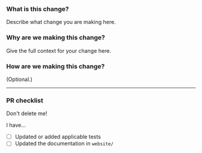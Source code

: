 ### What is this change?

Describe what change you are making here.

### Why are we making this change?

Give the full context for your change here.

### How are we making this change?

(Optional.)

---

### PR checklist

Don't delete me!

I have...

- [ ] Updated or added applicable tests
- [ ] Updated the documentation in `website/`
